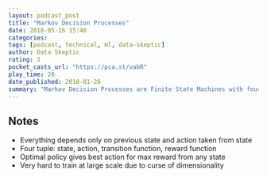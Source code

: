 ```yaml
---
layout: podcast_post
title: "Markov Decision Processes"
date: 2018-05-16 15:40
categories:
tags: [podcast, technical, ml, data-skeptic]
author: Data Skeptic
rating: 3
pocket_casts_url: "https://pca.st/vabR"
play_time: 20
date_published: 2018-01-26
summary: "Markov Decision Processes are Finite State Machines with four key components: state, action, transition function, reward function. They run into the curse of dimensionality."
---
```


## Notes

* Everything depends only on previous state and action taken from state
* Four tuple: state, action, transition function, reward function
* Optimal policy gives best action for max reward from any state
* Very hard to train at large scale due to curse of dimensionality
